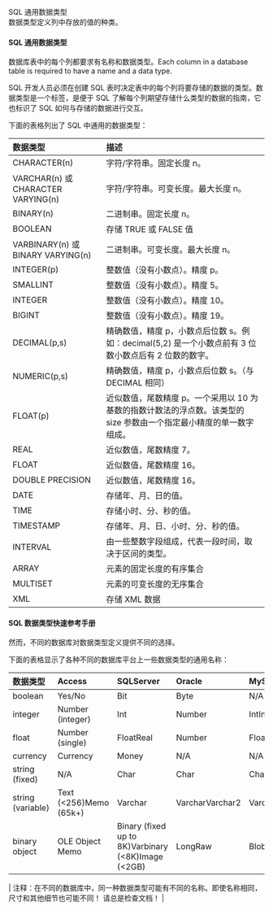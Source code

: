  SQL 通用数据类型  
数据类型定义列中存放的值的种类。

 

#### SQL 通用数据类型

 数据库表中的每个列都要求有名称和数据类型。Each column in a database table is required to have a name and a data type.

 SQL 开发人员必须在创建 SQL 表时决定表中的每个列将要存储的数据的类型。数据类型是一个标签，是便于 SQL 了解每个列期望存储什么类型的数据的指南，它也标识了 SQL 如何与存储的数据进行交互。

 下面的表格列出了 SQL 中通用的数据类型：

 

|数据类型|描述|
|:--|:--|
|CHARACTER(n)|字符/字符串。固定长度 n。|
|VARCHAR(n) 或CHARACTER VARYING(n)|字符/字符串。可变长度。最大长度 n。|
|BINARY(n)|二进制串。固定长度 n。|
|BOOLEAN|存储 TRUE 或 FALSE 值|
|VARBINARY(n) 或BINARY VARYING(n)|二进制串。可变长度。最大长度 n。|
|INTEGER(p)|整数值（没有小数点）。精度 p。|
|SMALLINT|整数值（没有小数点）。精度 5。|
|INTEGER|整数值（没有小数点）。精度 10。|
|BIGINT|整数值（没有小数点）。精度 19。|
|DECIMAL(p,s)|精确数值，精度 p，小数点后位数 s。例如：decimal(5,2) 是一个小数点前有 3 位数小数点后有 2 位数的数字。|
|NUMERIC(p,s)|精确数值，精度 p，小数点后位数 s。（与 DECIMAL 相同）|
|FLOAT(p)|近似数值，尾数精度 p。一个采用以 10 为基数的指数计数法的浮点数。该类型的 size 参数由一个指定最小精度的单一数字组成。|
|REAL|近似数值，尾数精度 7。|
|FLOAT|近似数值，尾数精度 16。|
|DOUBLE PRECISION|近似数值，尾数精度 16。|
|DATE|存储年、月、日的值。|
|TIME|存储小时、分、秒的值。|
|TIMESTAMP|存储年、月、日、小时、分、秒的值。|
|INTERVAL|由一些整数字段组成，代表一段时间，取决于区间的类型。|
|ARRAY|元素的固定长度的有序集合|
|MULTISET|元素的可变长度的无序集合|
|XML|存储 XML 数据|





#### SQL 数据类型快速参考手册

 然而，不同的数据库对数据类型定义提供不同的选择。

 下面的表格显示了各种不同的数据库平台上一些数据类型的通用名称：

 

|数据类型|Access|SQLServer|Oracle|MySQL|PostgreSQL|
|:--|:--|:--|:--|:--|:--|
|boolean|Yes/No|Bit|Byte|N/A|Boolean|
|integer|Number (integer)|Int|Number|IntInteger|IntInteger|
|float|Number (single)|FloatReal|Number|Float|Numeric|
|currency|Currency|Money|N/A|N/A|Money|
|string (fixed)|N/A|Char|Char|Char|Char|
|string (variable)|Text (<256)Memo (65k+)|Varchar|VarcharVarchar2|Varchar|Varchar|
|binary object|OLE Object Memo|Binary (fixed up to 8K)Varbinary (<8K)Image (<2GB)|LongRaw|BlobText|BinaryVarbinary|





|  注释：在不同的数据库中，同一种数据类型可能有不同的名称。即使名称相同，尺寸和其他细节也可能不同！ 请总是检查文档！ |








